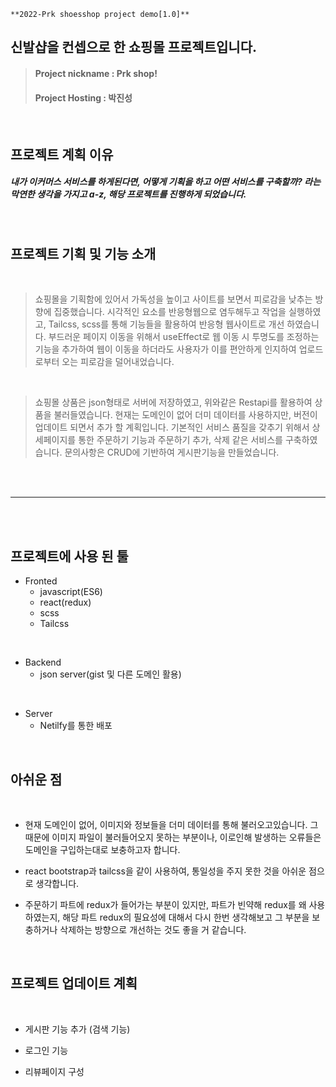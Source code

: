 ```
**2022-Prk shoesshop project demo[1.0]**
```

## 신발샵을 컨셉으로 한 쇼핑몰 프로젝트입니다.



> #### Project nickname : Prk shop! 
> #### Project Hosting : 박진성


<br/>


## 프로젝트 계획 이유

##### 내가 이커머스 서비스를 하게된다면, 어떻게 기획을 하고 어떤 서비스를 구축할까? 라는 막연한 생각을 가지고 a-z, 해당 프로젝트를 진행하게 되었습니다. 
<br/>

## 프로젝트 기획 및 기능 소개

<br/>

>쇼핑몰을 기획함에 있어서 가독성을 높이고 사이트를 보면서 피로감을 낮추는 방향에 집중했습니다. 시각적인 요소를 반응형웹으로 염두해두고 작업을 실행하였고, Tailcss, scss를 통해 기능들을 활용하여 반응형 웹사이트로 개선 하였습니다. 부드러운 페이지 이동을 위해서 useEffect로 웹 이동 시 투명도를 조정하는 기능을 추가하여 웹이 이동을 하더라도 사용자가 이를 편안하게 인지하여 업로드로부터 오는 피로감을 덜어내었습니다.
<br/>

>쇼핑몰 상품은 json형태로 서버에 저장하였고, 위와같은 Restapi를 활용하여 상품을 불러들였습니다. 현재는 도메인이 없어 더미 데이터를 사용하지만, 버전이 업데이트 되면서 추가 할 계획입니다. 기본적인 서비스 품질을 갖추기 위해서 상세페이지를 통한 주문하기 기능과 주문하기 추가, 삭제 같은 서비스를 구축하였습니다. 문의사항은 CRUD에 기반하여 게시판기능을 만들었습니다. 
<br/>

<br/>

------------------

<br/><br/>

## 프로젝트에 사용 된 툴

+ Fronted
  + javascript(ES6)
  + react(redux)
  + scss
  + Tailcss

<br/>

+ Backend 
  + json server(gist 및 다른 도메인 활용)

<br/>

+ Server 
  + Netilfy를 통한 배포 
  
  
<br/>  
  
## 아쉬운 점

<br/>

+ 현재 도메인이 없어, 이미지와 정보들을 더미 데이터를 통해 불러오고있습니다. 그 때문에 이미지 파일이 불러들어오지 못하는 부분이나, 이로인해 발생하는 오류들은 도메인을 구입하는대로 보충하고자 합니다.

+ react bootstrap과 tailcss을 같이 사용하여, 통일성을 주지 못한 것을 아쉬운 점으로 생각합니다.

+ 주문하기 파트에 redux가 들어가는 부분이 있지만, 파트가 빈약해 redux를 왜 사용하였는지, 해당 파트 redux의 필요성에 대해서 다시 한번 생각해보고 그 부분을 보충하거나 삭제하는 방향으로 개선하는 것도 좋을 거 같습니다.
  
<br/>  

## 프로젝트 업데이트 계획

<br/>

+ 게시판 기능 추가 (검색 기능)

+ 로그인 기능

+ 리뷰페이지 구성



